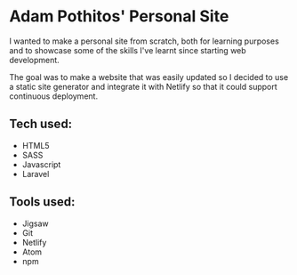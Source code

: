 # Adam Pothitos' Personal Site

I wanted to make a personal site from scratch, both for learning purposes and to showcase some of the skills I've learnt since starting web development. 

The goal was to make a website that was easily updated so I decided to use a static site generator and integrate it with Netlify so that it could support continuous deployment.

## Tech used:

- HTML5
- SASS
- Javascript
- Laravel

## Tools used:

- Jigsaw
- Git
- Netlify
- Atom
- npm
